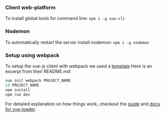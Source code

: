 ### Client web-platform
To install global tools for command line: `npm i -g vue-cli`

### Nodemon
To automatically restart the server install nodemon:
`npm i -g nodemon`

### Setup using webpack
To setup the vue-js client with webpack we used a [template](https://github.com/vuejs-templates/webpack)
Here is an excerpt from their README.md:

``` bash
vue init webpack PROJECT_NAME
cd PROJECT_NAME
npm install
npm run dev
```

For detailed explanation on how things work, checkout the [guide](http://vuejs-templates.github.io/webpack/) and [docs for vue-loader](http://vuejs.github.io/vue-loader).

